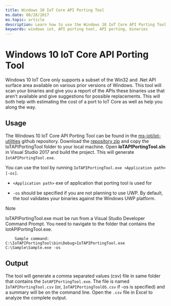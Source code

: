 ```yaml
---
title: Windows 10 IoT Core API Porting Tool
ms.date: 08/28/2017
ms.topic: article
description: Learn how to use the Windows 10 IoT Core API Porting Tool to estimate porting costs.
keywords: windows iot, API porting tool, API porting, binaries
---
```


# Windows 10 IoT Core API Porting Tool

Windows 10 IoT Core only supports a subset of the Win32 and .Net API surface area available on various prior versions of Windows. This tool will scan your binaries and give you a report of the APIs these binaries use that aren't available and give suggestions for possible replacements. This will both help with estimating the cost of a port to IoT Core as well as help you along the way.


## Usage

The Windows 10 IoT Core API Porting Tool can be found in the [ms-iot/iot-utilities](https://github.com/ms-iot/iot-utilities) github repository.  Download the [repository zip](https://github.com/ms-iot/iot-utilities/archive/master.zip) and copy the IoTAPIPortingTool folder to your local machine.  Open **IoTAPIPortingTool.sln** in Visual Studio 2017 and build the project.  This will generate `IotAPIPortingTool.exe`.

You can use the tool by running `IoTAPIPortingTool.exe <Application path> [-os]`.

*  `<Application path>` exe of application that porting tool is used for

*  `-os` should be specified if you are not planning to use UWP.  By default, the tool validates your binaries against the Windows UWP platform.

> [!NOTE] 
> IoTAPIPortingTool.exe must be run from a Visual Studio Developer Command Prompt. You need to navigate to the folder that contains the IotAPIPortingTool.exe. 

        Sample command: C:\IoTAPIPortingTool\bin\Debug>IoTAPIPortingTool.exe C:\Sample\Sample.exe -os 

## Output

The tool will generate a comma separated values (csv) file in same folder that contains the `IotAPIPortingTool.exe`. The file is named `IoTAPIPortingTool.csv` (or, `IoTAPIPortingToolOS.csv` if -os is specified) and a summary will be on the command line. Open the `.csv` file in Excel to analyze the complete output.
